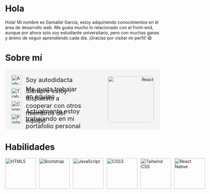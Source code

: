 # Hola <Desarrolladores/>

Hola! Mi nombre es Gamaliel Garcia, estoy adquiriendo conocimientos en el área de desarrollo web. Me gusta mucho lo relacionado con el front-end, aunque por ahora solo soy estudiante universitario, pero con muchas ganas y ánimo de seguir aprendiendo cada día. ¡Gracias por visitar mi perfil! 😄

# Sobre mí
<div style="display: flex; align-items: center; justify-content: space-between; padding: 20px; background-color: #f4f4f4; border-radius: 10px;">
  <div style="flex: 1; max-width: 50%;">
    <ul style="list-style-type: none; padding: 0; margin: 0;">
      <li style="display: flex; align-items: center; margin-bottom: 10px;">
        <div style="flex-shrink: 0; margin-right: 15px; display: flex; align-items: center;">
          <img src="https://img.icons8.com/color/32/000000/book.png" alt="Autodidacta" style="height: 32px;">
        </div>
        <span style="font-size: 20px; display: flex; align-items: center; height: 32px;">Soy autodidacta</span>
      </li>
      <li style="display: flex; align-items: center; margin-bottom: 10px;">
        <div style="flex-shrink: 0; margin-right: 15px; display: flex; align-items: center;">
          <img src="https://img.icons8.com/color/32/000000/teamwork.png" alt="Trabajo en equipo" style="height: 32px; ">
        </div>
        <span style="font-size: 20px; display: flex; align-items: center; height: 32px;">Me gusta trabajar en equipo</span>
      </li>
      <li style="display: flex; align-items: center; margin-bottom: 10px;">
        <div style="flex-shrink: 0; margin-right: 15px; display: flex; align-items: center;">
          <img src="https://img.icons8.com/color/32/000000/handshake.png" alt="Cooperación" style="height: 32px;">
        </div>
        <span style="font-size: 20px; display: flex; align-items: center; height: 32px;">Siempre estoy dispuesto a cooperar con otros miembros del equipo</span>
      </li>
      <li style="display: flex; align-items: center;">
        <div style="flex-shrink: 0; margin-right: 15px; display: flex; align-items: center;">
          <img src="https://img.icons8.com/color/32/000000/telescope.png" alt="Portafolio personal" style="height: 32px; width: auto;">
        </div>
        <span style="font-size: 20px; display: flex; align-items: center; height: 32px;">Actualmente estoy trabajando en mi portafolio personal</span>
      </li>
    </ul>
  </div>
  <div style="flex: 1; max-width: 50%; text-align: right;">
    <img src="https://upload.wikimedia.org/wikipedia/commons/a/a7/React-icon.svg" alt="React" width="150" style="border-radius: 8px;">
  </div>
</div>


# Habilidades

<div style="display: flex; align-items: center;">
  <!-- HTML5 -->
  <img src="https://upload.wikimedia.org/wikipedia/commons/6/61/HTML5_logo_and_wordmark.svg" alt="HTML5" width="100" height="100" style="object-fit: contain; margin-right: 10px;">
  
  <!-- Bootstrap -->
  <img src="https://upload.wikimedia.org/wikipedia/commons/b/b2/Bootstrap_logo.svg" alt="Bootstrap" width="100" height="100" style="object-fit: contain; margin-right: 10px;">
  
  <!-- JavaScript -->
  <img src="https://upload.wikimedia.org/wikipedia/commons/6/6a/JavaScript-logo.png" alt="JavaScript" width="100" height="100" style="object-fit: contain; margin-right: 10px;">
  
  <!-- CSS3 -->
  <img src="https://upload.wikimedia.org/wikipedia/commons/d/d5/CSS3_logo_and_wordmark.svg" alt="CSS3" width="100" height="100" style="object-fit: contain; margin-right: 10px;">
  
  <!-- Tailwind CSS -->
  <img src="https://upload.wikimedia.org/wikipedia/commons/d/d5/Tailwind_CSS_Logo.svg" alt="Tailwind CSS" width="100" height="100" style="object-fit: contain; margin-right: 10px;">
  
  <!-- React Native -->
  <img src="https://upload.wikimedia.org/wikipedia/commons/a/a7/React-icon.svg" alt="React Native" width="100" height="100" style="object-fit: contain; margin-right: 10px;">
</div>


